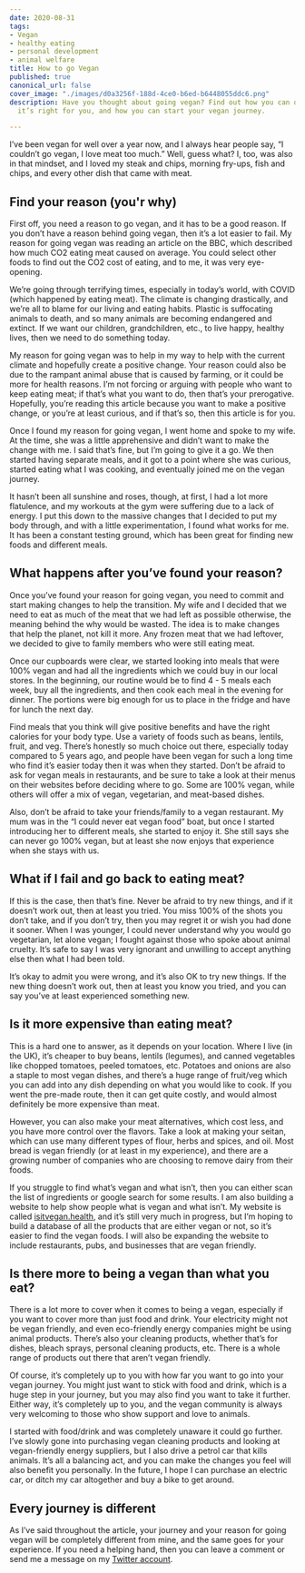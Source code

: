 ```yaml
---
date: 2020-08-31
tags:
- Vegan
- healthy eating
- personal development
- animal welfare
title: How to go Vegan
published: true
canonical_url: false
cover_image: "./images/d0a3256f-188d-4ce0-b6ed-b6448055ddc6.png"
description: Have you thought about going vegan? Find out how you can decide whether
  it’s right for you, and how you can start your vegan journey.

---
```

I’ve been vegan for well over a year now, and I always hear people say, “I couldn’t go vegan, I love meat too much.” Well, guess what? I, too, was also in that mindset, and I loved my steak and chips, morning fry-ups, fish and chips, and every other dish that came with meat.

## Find your reason (you'r why)

First off, you need a reason to go vegan, and it has to be a good reason. If you don’t have a reason behind going vegan, then it’s a lot easier to fail. My reason for going vegan was reading an article on the BBC, which described how much CO2 eating meat caused on average. You could select other foods to find out the CO2 cost of eating, and to me, it was very eye-opening.

We’re going through terrifying times, especially in today’s world, with COVID (which happened by eating meat). The climate is changing drastically, and we’re all to blame for our living and eating habits. Plastic is suffocating animals to death, and so many animals are becoming endangered and extinct. If we want our children, grandchildren, etc., to live happy, healthy lives, then we need to do something today.

My reason for going vegan was to help in my way to help with the current climate and hopefully create a positive change. Your reason could also be due to the rampant animal abuse that is caused by farming, or it could be more for health reasons. I’m not forcing or arguing with people who want to keep eating meat; if that’s what you want to do, then that’s your prerogative. Hopefully, you’re reading this article because you want to make a positive change, or you’re at least curious, and if that’s so, then this article is for you.

Once I found my reason for going vegan, I went home and spoke to my wife. At the time, she was a little apprehensive and didn’t want to make the change with me. I said that’s fine, but I’m going to give it a go. We then started having separate meals, and it got to a point where she was curious, started eating what I was cooking, and eventually joined me on the vegan journey.

It hasn’t been all sunshine and roses, though, at first, I had a lot more flatulence, and my workouts at the gym were suffering due to a lack of energy. I put this down to the massive changes that I decided to put my body through, and with a little experimentation, I found what works for me. It has been a constant testing ground, which has been great for finding new foods and different meals.

## What happens after you’ve found your reason?

Once you’ve found your reason for going vegan, you need to commit and start making changes to help the transition. My wife and I decided that we need to eat as much of the meat that we had left as possible otherwise, the meaning behind the why would be wasted. The idea is to make changes that help the planet, not kill it more. Any frozen meat that we had leftover, we decided to give to family members who were still eating meat.

Once our cupboards were clear, we started looking into meals that were 100% vegan and had all the ingredients which we could buy in our local stores. In the beginning, our routine would be to find 4 - 5 meals each week, buy all the ingredients, and then cook each meal in the evening for dinner. The portions were big enough for us to place in the fridge and have for lunch the next day.

Find meals that you think will give positive benefits and have the right calories for your body type. Use a variety of foods such as beans, lentils, fruit, and veg. There’s honestly so much choice out there, especially today compared to 5 years ago, and people have been vegan for such a long time who find it’s easier today then it was when they started. Don’t be afraid to ask for vegan meals in restaurants, and be sure to take a look at their menus on their websites before deciding where to go. Some are 100% vegan, while others will offer a mix of vegan, vegetarian, and meat-based dishes.

Also, don’t be afraid to take your friends/family to a vegan restaurant. My mum was in the “I could never eat vegan food” boat, but once I started introducing her to different meals, she started to enjoy it. She still says she can never go 100% vegan, but at least she now enjoys that experience when she stays with us.

## What if I fail and go back to eating meat?

If this is the case, then that’s fine. Never be afraid to try new things, and if it doesn’t work out, then at least you tried. You miss 100% of the shots you don’t take, and if you don’t try, then you may regret it or wish you had done it sooner. When I was younger, I could never understand why you would go vegetarian, let alone vegan; I fought against those who spoke about animal cruelty. It’s safe to say I was very ignorant and unwilling to accept anything else then what I had been told.

It’s okay to admit you were wrong, and it’s also OK to try new things. If the new thing doesn’t work out, then at least you know you tried, and you can say you’ve at least experienced something new.

## Is it more expensive than eating meat?

This is a hard one to answer, as it depends on your location. Where I live (in the UK), it’s cheaper to buy beans, lentils (legumes), and canned vegetables like chopped tomatoes, peeled tomatoes, etc. Potatoes and onions are also a staple to most vegan dishes, and there’s a huge range of fruit/veg which you can add into any dish depending on what you would like to cook. If you went the pre-made route, then it can get quite costly, and would almost definitely be more expensive than meat.

However, you can also make your meat alternatives, which cost less, and you have more control over the flavors. Take a look at making your seitan, which can use many different types of flour, herbs and spices, and oil. Most bread is vegan friendly (or at least in my experience), and there are a growing number of companies who are choosing to remove dairy from their foods.

If you struggle to find what’s vegan and what isn’t, then you can either scan the list of ingredients or google search for some results. I am also building a website to help show people what is vegan and what isn’t. My website is called [isitvegan.health](https://isitvegan.health/), and it’s still very much in progress, but I’m hoping to build a database of all the products that are either vegan or not, so it’s easier to find the vegan foods. I will also be expanding the website to include restaurants, pubs, and businesses that are vegan friendly.

## Is there more to being a vegan than what you eat?

There is a lot more to cover when it comes to being a vegan, especially if you want to cover more than just food and drink. Your electricity might not be vegan friendly, and even eco-friendly energy companies might be using animal products. There’s also your cleaning products, whether that’s for dishes, bleach sprays, personal cleaning products, etc. There is a whole range of products out there that aren’t vegan friendly.

Of course, it’s completely up to you with how far you want to go into your vegan journey. You might just want to stick with food and drink, which is a huge step in your journey, but you may also find you want to take it further. Either way, it’s completely up to you, and the vegan community is always very welcoming to those who show support and love to animals.

I started with food/drink and was completely unaware it could go further. I’ve slowly gone into purchasing vegan cleaning products and looking at vegan-friendly energy suppliers, but I also drive a petrol car that kills animals. It’s all a balancing act, and you can make the changes you feel will also benefit you personally. In the future, I hope I can purchase an electric car, or ditch my car altogether and buy a bike to get around.

## Every journey is different

As I’ve said throughout the article, your journey and your reason for going vegan will be completely different from mine, and the same goes for your experience. If you need a helping hand, then you can leave a comment or send me a message on my [Twitter account](https://twitter.com/MBrooksUK).